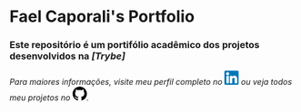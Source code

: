 <h1> Fael Caporali's Portfolio </h1>

<h3>  Este repositório é um portifólio <strong>acadêmico</strong> dos projetos desenvolvidos na <em>[Trybe]</em> </h3>

<p><em>Para maiores informações, visite meu perfil completo no <a href="https://www.linkedin.com/in/rafael-caporali-293045191/" target="_blank"><img src="LinkedinLogo.png" alt="Linkedin Logo" width="25px"></a> ou veja todos meu projetos no <a href="https://github.com/FaelCaporali" target="_blank"><img src="githublogo.png" alt="GitHub Logo" width="25px"></a>.<br></p>